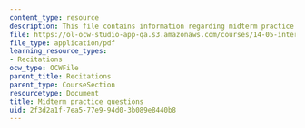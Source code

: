 ```yaml
---
content_type: resource
description: This file contains information regarding midterm practice questions.
file: https://ol-ocw-studio-app-qa.s3.amazonaws.com/courses/14-05-intermediate-macroeconomics-spring-2013/2f3d2a1f7ea577e994d03b089e8440b8_MIT14_05S13_practquestion.pdf
file_type: application/pdf
learning_resource_types:
- Recitations
ocw_type: OCWFile
parent_title: Recitations
parent_type: CourseSection
resourcetype: Document
title: Midterm practice questions
uid: 2f3d2a1f-7ea5-77e9-94d0-3b089e8440b8
---
```

